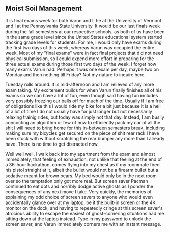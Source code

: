 ## Moist Soil Management

It is final exams week for both Varun and I, he at the University of Vermont and I at the Pennsylvania State University. It would be our last finals week during the fall semesters at our respective schools, as both of us have been in the same grade level since the United States educational system started tracking grade levels for students. For me, I would only have exams during the first two days of this week, whereas Varun was occupied the entire week. Most of my "final exams" were in fact final projects that did not need physical submission, so I could expend more effort in preparing for the three actual exams during those first two days of the week. I forget how many exams Varun had. Perhaps it was one exam per day, maybe two on Monday and then nothing till Friday? Not my nature to inquire here.

Tuesday rolls around. It is mid-afternoon and I am relieved of any more exam taking. My excitement builds for when Varun finally finishes all of his exams so we can have a lot of fun, even though said having fun includes very possibly freezing our balls off for much of the time. Usually if I am free of obligations like this I would ride my bike for a bit just because it is a hell of a lot of time I do not usually have for just longer but not necessarily relaxing trainig rides, but today was simply not that day. Instead, I am busily concocting an algorithm or few of how to efficiently pack my car of all the shit I will need to bring home for this in-between semesters break, including making sure my bicycles get secured on the piece of shit rear rack I have been stuck with without scratching the rear bumper any more than I already have. There is no time to get distracted now.

Well well well. I walk back into my apartment from the exam and almost immediately, that feeling of exhaustion, not unlike that feeling at the end of a 36-hour hackathon, comes flying into my chest as if my roommate fired his pistol straight at it, albeit the bullet would not be a firearm bullet but a sedative meant for brown bears. My bed would only be in the next room over so the temptation only got more real. But screen saver Pacman continued to eat dots and horribly dodge active ghosts as I ponder the consequences of any next move I take. Very quickly, the memories of explaining my odd choice of screen savers to anyone who would even accidentally glance over at my laptop, be it the built-in screen or the 4K monitor on the dock, and having to repeatedly cringe at this screen saver's atrocious ability to escape the easiest of ghost-cornering situations had me sitting down at the laptop instead. Type in my password to unlock the screen saver, and Varun immediately corners me with an instant message.
